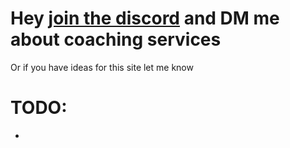 # Hey [join the discord](https://discord.gg/Y837qFC2mZ) and DM me about coaching services
Or if you have ideas for this site let me know

# TODO:
- 
